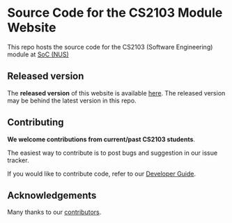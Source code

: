 # Source Code for the CS2103 Module Website
This repo hosts the source code for the CS2103 (Software Engineering) module at [SoC (NUS)](http://www.comp.nus.edu.sg)

## Released version
The **released version** of this website is available [here](http://www.comp.nus.edu.sg/~cs2103/).
The released version may be behind the latest version in this repo.

## Contributing
**We welcome contributions from current/past CS2103 students**.

The easiest way to contribute is to post bugs and suggestion in our issue tracker.

If you would like to contribute code, refer to our [Developer Guide](doc/DeveloperGuide.md).

## Acknowledgements
Many thanks to our [contributors](CONTRIBUTORS.md).
